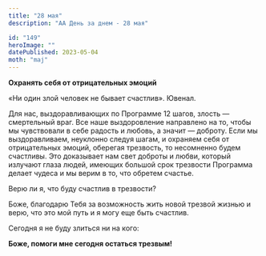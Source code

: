 ```yaml
---
title: "28 мая"
description: "АА День за днем - 28 мая"

id: "149"
heroImage: ""
datePublished: 2023-05-04
moth: "maj"
---
```


**Охранять себя от отрицательных эмоций**

«Ни один злой человек не бывает счастлив». Ювенал.

Для нас, выздоравливающих по Программе 12 шагов, злость — смертельный враг.
Все наше выздоровление направлено на то, чтобы мы чувствовали в себе радость и
любовь, а значит — доброту. Если мы выздоравливаем, неуклонно следуя шагам, и
охраняем себя от отрицательных эмоций, оберегая трезвость, то несомненно будем
счастливы. Это доказывает нам свет доброты и любви, который излучают глаза
людей, имеющих большой срок трезвости Программа делает чудеса и мы верим в то,
что обретем счастье.

Верю ли я, что буду счастлив в трезвости?

Боже, благодарю Тебя за возможность жить новой трезвой жизнью и верю, что это
мой путь и я могу еще быть счастлив.

Сегодня я не буду злиться ни на кого:

**Боже, помоги мне сегодня остаться трезвым!**
